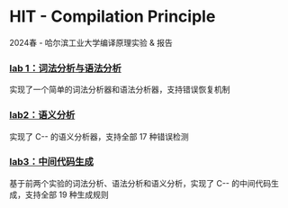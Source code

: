 # HIT - Compilation Principle

2024春 - 哈尔滨工业大学编译原理实验 & 报告

### [lab 1：词法分析与语法分析](https://github.com/hacheyz/HIT-CopilationPrinciple/tree/main/lab1)

实现了一个简单的词法分析器和语法分析器，支持错误恢复机制

### [lab2：语义分析](https://github.com/hacheyz/HIT-CopilationPrinciple/tree/main/lab2)

实现了 C-- 的语义分析器，支持全部 17 种错误检测

### [lab3：中间代码生成](https://github.com/hacheyz/HIT-CopilationPrinciple/tree/main/lab3)

基于前两个实验的词法分析、语法分析和语义分析，实现了 C-- 的中间代码生成，支持全部 19 种生成规则
